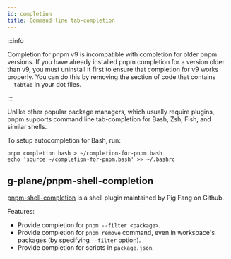 ```yaml
---
id: completion
title: Command line tab-completion
---
```


:::info

Completion for pnpm v9 is incompatible with completion for older pnpm versions.
If you have already installed pnpm completion for a version older than v9, you must uninstall it first to ensure that completion for v9 works properly.
You can do this by removing the section of code that contains `__tabtab` in your dot files.

:::

Unlike other popular package managers, which usually require plugins, pnpm
supports command line tab-completion for Bash, Zsh, Fish, and similar shells.

To setup autocompletion for Bash, run:

```text
pnpm completion bash > ~/completion-for-pnpm.bash
echo 'source ~/completion-for-pnpm.bash' >> ~/.bashrc
```

## g-plane/pnpm-shell-completion

[pnpm-shell-completion] is a shell plugin maintained by Pig Fang on Github.

Features:

- Provide completion for `pnpm --filter <package>`.
- Provide completion for `pnpm remove` command, even in workspace's packages (by specifying `--filter` option).
- Provide completion for scripts in `package.json`.

[pnpm-shell-completion]: https://github.com/g-plane/pnpm-shell-completion
